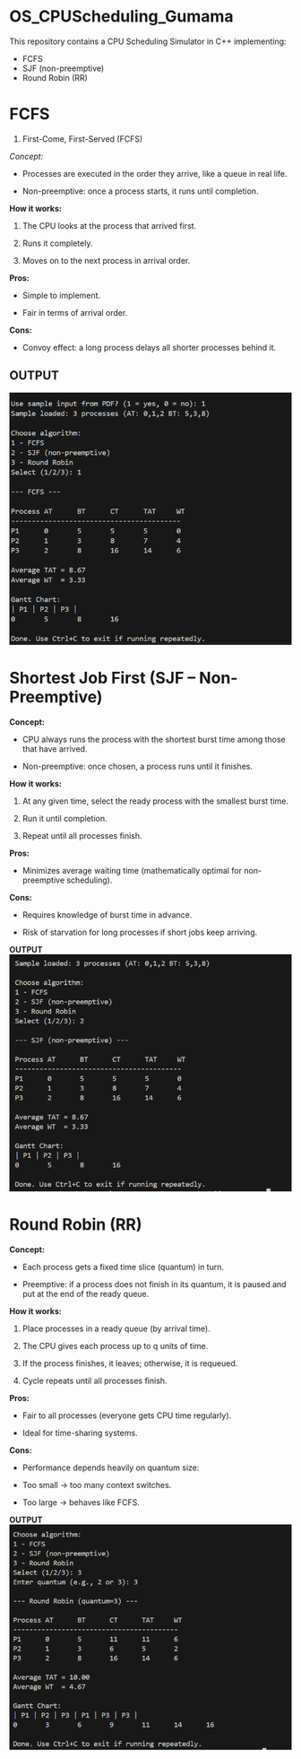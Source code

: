 
# OS_CPUScheduling_Gumama

This repository contains a CPU Scheduling Simulator in C++ implementing:
- FCFS
- SJF (non-preemptive)
- Round Robin (RR)


# FCFS
1. First-Come, First-Served (FCFS)

*Concept:*

-  Processes are executed in the order they arrive, like a queue in real life.

- Non-preemptive: once a process starts, it runs until completion.

**How it works:**

1. The CPU looks at the process that arrived first.

2. Runs it completely.

3. Moves on to the next process in arrival order.

**Pros:**

- Simple to implement.

- Fair in terms of arrival order.

**Cons:**

- Convoy effect: a long process delays all shorter processes behind it. 

## OUTPUT
![FCFS OUTPUT](https://github.com/YasmenGumama/OS_CPUScheduling_Gumama/blob/main/screenshots(BCA151)/FCFS.png)


# Shortest Job First (SJF – Non-Preemptive)

**Concept:**

- CPU always runs the process with the shortest burst time among those that have arrived.

- Non-preemptive: once chosen, a process runs until it finishes.

**How it works:**

 1. At any given time, select the ready process with the smallest burst time.

 2. Run it until completion.

 3. Repeat until all processes finish.

**Pros:**

- Minimizes average waiting time (mathematically optimal for non-preemptive scheduling).

**Cons:**

- Requires knowledge of burst time in advance.

- Risk of starvation for long processes if short jobs keep arriving.

**OUTPUT**
![SJF OUTPUT](https://github.com/YasmenGumama/OS_CPUScheduling_Gumama/blob/main/screenshots(BCA151)/SJF%20(non-preemptive).png)


# Round Robin (RR)

**Concept:**

- Each process gets a fixed time slice (quantum) in turn.

- Preemptive: if a process does not finish in its quantum, it is paused and put at the end of the ready queue.

**How it works:**

 1. Place processes in a ready queue (by arrival time).

 2. The CPU gives each process up to q units of time.

 3. If the process finishes, it leaves; otherwise, it is requeued.

 4. Cycle repeats until all processes finish.

**Pros:**

- Fair to all processes (everyone gets CPU time regularly).

- Ideal for time-sharing systems.

**Cons:**

- Performance depends heavily on quantum size:

- Too small → too many context switches.

- Too large → behaves like FCFS.

**OUTPUT**
![ROUND ROBIN](https://github.com/YasmenGumama/OS_CPUScheduling_Gumama/blob/main/screenshots(BCA151)/Round%20Robin.png
)







